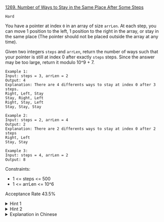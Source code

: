 [1269. Number of Ways to Stay in the Same Place After Some Steps](https://leetcode.com/problems/number-of-ways-to-stay-in-the-same-place-after-some-steps/)

`Hard`

You have a pointer at index `0` in an array of size `arrLen`. At each step, you can move 1 position to the left, 1 position to the right in the array, or stay in the same place (The pointer should not be placed outside the array at any time).

Given two integers `steps` and `arrLen`, return the number of ways such that your pointer is still at index 0 after exactly `steps` steps. Since the answer may be too large, return it modulo 10^9 + 7.

```
Example 1:
Input: steps = 3, arrLen = 2
Output: 4
Explanation: There are 4 differents ways to stay at index 0 after 3 steps.
Right, Left, Stay
Stay, Right, Left
Right, Stay, Left
Stay, Stay, Stay

Example 2:
Input: steps = 2, arrLen = 4
Output: 2
Explanation: There are 2 differents ways to stay at index 0 after 2 steps
Right, Left
Stay, Stay

Example 3:
Input: steps = 4, arrLen = 2
Output: 8
``` 

Constraints:

- 1 <= steps <= 500
- 1 <= arrLen <= 10^6

Acceptance Rate
43.5%

<details>
<summary>Hint 1</summary>

Try with Dynamic programming, dp(pos,steps): number of ways to back pos = 0 using exactly "steps" moves.

</details>

<details>
<summary>Hint 2</summary>

Notice that the computational complexity does not depend of "arrlen".

</details>

<details>
<summary>Explanation in Chinese</summary>

[HuifengGuan](https://www.youtube.com/watch?v=WiYfBPmhRDk&ab_channel=HuifengGuan)
</details>